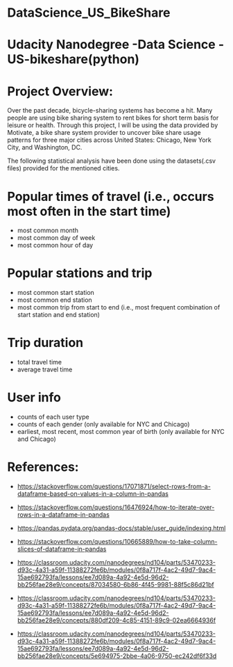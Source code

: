 

# DataScience_US_BikeShare 
# Udacity Nanodegree -Data Science -US-bikeshare(python)


# Project Overview:

Over the past decade, bicycle-sharing systems has become a hit. Many people are using bike sharing system to rent bikes for short term basis for leisure or health. Through this project, I will be using the data provided by Motivate, a bike share system provider to uncover bike share usage patterns for three major cities across United States: Chicago, New York City, and Washington, DC.

The following statistical analysis have been done using the datasets(.csv files) provided for the mentioned cities. 


 

# Popular times of travel (i.e., occurs most often in the start time)

* most common month
* most common day of week
* most common hour of day

# Popular stations and trip

* most common start station
* most common end station
* most common trip from start to end (i.e., most frequent combination of start station and end station)


# Trip duration

* total travel time
* average travel time


# User info

* counts of each user type
* counts of each gender (only available for NYC and Chicago)
* earliest, most recent, most common year of birth (only available for NYC and Chicago)


# References:

* https://stackoverflow.com/questions/17071871/select-rows-from-a-dataframe-based-on-values-in-a-column-in-pandas

* https://stackoverflow.com/questions/16476924/how-to-iterate-over-rows-in-a-dataframe-in-pandas

* https://pandas.pydata.org/pandas-docs/stable/user_guide/indexing.html

* https://stackoverflow.com/questions/10665889/how-to-take-column-slices-of-dataframe-in-pandas

* https://classroom.udacity.com/nanodegrees/nd104/parts/53470233-d93c-4a31-a59f-11388272fe6b/modules/0f8a717f-4ac2-49d7-9ac4-15ae692793fa/lessons/ee7d089a-4a92-4e5d-96d2-bb256fae28e9/concepts/87034580-6b86-4f45-9981-88f5c86d21bf

* https://classroom.udacity.com/nanodegrees/nd104/parts/53470233-d93c-4a31-a59f-11388272fe6b/modules/0f8a717f-4ac2-49d7-9ac4-15ae692793fa/lessons/ee7d089a-4a92-4e5d-96d2-bb256fae28e9/concepts/880df209-4c85-4151-89c9-02ea6664936f

* https://classroom.udacity.com/nanodegrees/nd104/parts/53470233-d93c-4a31-a59f-11388272fe6b/modules/0f8a717f-4ac2-49d7-9ac4-15ae692793fa/lessons/ee7d089a-4a92-4e5d-96d2-bb256fae28e9/concepts/5e694975-2bbe-4a06-9750-ec242df6f33d
